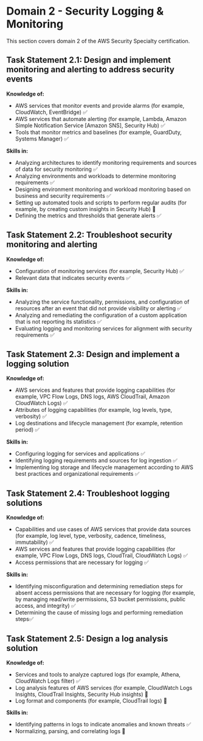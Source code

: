 # Domain 2 - Security Logging & Monitoring

This section covers domain 2 of the AWS Security Specialty certification.

## Task Statement 2.1: Design and implement monitoring and alerting to address security events

**Knowledge of:**

- AWS services that monitor events and provide alarms (for example, CloudWatch, EventBridge) :white_check_mark:
- AWS services that automate alerting (for example, Lambda, Amazon Simple Notification Service [Amazon SNS], Security Hub) :white_check_mark:
- Tools that monitor metrics and baselines (for example, GuardDuty, Systems Manager) :white_check_mark:

**Skills in:**

- Analyzing architectures to identify monitoring requirements and sources of data for security monitoring :white_check_mark:
- Analyzing environments and workloads to determine monitoring requirements :white_check_mark:
- Designing environment monitoring and workload monitoring based on business and security requirements :white_check_mark:
- Setting up automated tools and scripts to perform regular audits (for example, by creating custom insights in Security Hub) :red_circle:
- Defining the metrics and thresholds that generate alerts :white_check_mark:

## Task Statement 2.2: Troubleshoot security monitoring and alerting

**Knowledge of:**

- Configuration of monitoring services (for example, Security Hub) :white_check_mark:
- Relevant data that indicates security events :white_check_mark:

**Skills in:**

- Analyzing the service functionality, permissions, and configuration of resources after an event that did not provide visibility or alerting :white_check_mark:
- Analyzing and remediating the configuration of a custom application that is not reporting its statistics :white_check_mark:
- Evaluating logging and monitoring services for alignment with security requirements :white_check_mark:

## Task Statement 2.3: Design and implement a logging solution

**Knowledge of:**

- AWS services and features that provide logging capabilities (for example, VPC Flow Logs, DNS logs, AWS CloudTrail, Amazon CloudWatch Logs) :white_check_mark:
- Attributes of logging capabilities (for example, log levels, type, verbosity) :white_check_mark:
- Log destinations and lifecycle management (for example, retention period) :white_check_mark:

**Skills in:**

- Configuring logging for services and applications :white_check_mark:
- Identifying logging requirements and sources for log ingestion :white_check_mark:
- Implementing log storage and lifecycle management according to AWS best practices and organizational requirements :white_check_mark:

## Task Statement 2.4: Troubleshoot logging solutions

**Knowledge of:**

- Capabilities and use cases of AWS services that provide data sources (for example, log level, type, verbosity, cadence, timeliness, immutability) :white_check_mark:
- AWS services and features that provide logging capabilities (for example, VPC Flow Logs, DNS logs, CloudTrail, CloudWatch Logs) :white_check_mark:
- Access permissions that are necessary for logging :white_check_mark:

**Skills in:**

- Identifying misconfiguration and determining remediation steps for absent access permissions that are necessary for logging (for example, by managing read/write permissions, S3 bucket permissions, public access, and integrity) :white_check_mark:
- Determining the cause of missing logs and performing remediation steps:white_check_mark:

## Task Statement 2.5: Design a log analysis solution

**Knowledge of:**

- Services and tools to analyze captured logs (for example, Athena, CloudWatch Logs filter) :white_check_mark:
- Log analysis features of AWS services (for example, CloudWatch Logs Insights, CloudTrail Insights, Security Hub insights) :large_orange_diamond:
- Log format and components (for example, CloudTrail logs) :large_orange_diamond:

**Skills in:**

- Identifying patterns in logs to indicate anomalies and known threats :white_check_mark:
- Normalizing, parsing, and correlating logs :red_circle:
